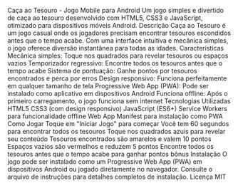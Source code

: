 Caça ao Tesouro - Jogo Mobile para Android
Um jogo simples e divertido de caça ao tesouro desenvolvido com HTML5, CSS3 e JavaScript, otimizado para dispositivos móveis Android.
Descrição
Caça ao Tesouro é um jogo casual onde os jogadores precisam encontrar tesouros escondidos antes que o tempo acabe. Com uma interface intuitiva e mecânica simples, o jogo oferece diversão instantânea para todas as idades.
Características
Mecânica simples: Toque nos quadrados para revelar tesouros ou espaços vazios
Temporizador regressivo: Encontre todos os tesouros antes que o tempo acabe
Sistema de pontuação: Ganhe pontos por tesouros encontrados e perca por erros
Design responsivo: Funciona perfeitamente em qualquer tamanho de tela
Progressive Web App (PWA): Pode ser instalado como aplicativo em dispositivos Android
Funciona offline: Após o primeiro carregamento, o jogo funciona sem internet
Tecnologias Utilizadas
HTML5
CSS3 (com design responsivo)
JavaScript (ES6+)
Service Workers para funcionalidade offline
Web App Manifest para instalação como PWA
Como Jogar
Toque em "Iniciar Jogo" para começar
Você tem 60 segundos para encontrar todos os tesouros
Toque nos quadrados azuis para revelar seu conteúdo
Tesouros encontrados são amarelos e valem 10 pontos
Espaços vazios são vermelhos e reduzem 5 pontos
Encontre todos os tesouros antes que o tempo acabe para ganhar pontos bônus
Instalação
O jogo pode ser instalado como um Progressive Web App (PWA) em dispositivos Android ou jogado diretamente no navegador. Consulte o arquivo de instruções para detalhes completos de instalação.
Licença
MIT

